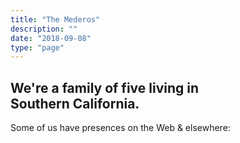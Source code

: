```yaml
---
title: "The Mederos"
description: ""
date: "2018-09-08"
type: "page"
---
```


<h2 class="f1 lh-title">We're a family of five living in Southern&nbsp;California.</h2>

Some of us have presences on the Web & elsewhere:
